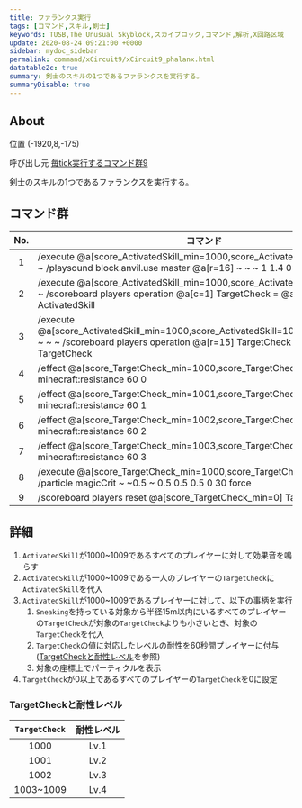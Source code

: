 ```yaml
---
title: ファランクス実行
tags: [コマンド,スキル,剣士]
keywords: TUSB,The Unusual Skyblock,スカイブロック,コマンド,解析,X回路区域
update: 2020-08-24 09:21:00 +0000
sidebar: mydoc_sidebar
permalink: command/xCircuit9/xCircuit9_phalanx.html
datatable2c: true
summary: 剣士のスキルの1つであるファランクスを実行する。
summaryDisable: true
---
```


## About

<span class="tagYellow">位置</span> (-1920,8,-175)

<span class="tagBlack">呼び出し元</span> [毎tick実行するコマンド群9]({{site.baseurl}}/command/xCircuit9/xCircuit9_command.html)

剣士のスキルの1つであるファランクスを実行する。

## コマンド群

<div class="datatable2c-begin"></div>

|No.|コマンド|
|:-:|-|
|1|/execute @a[score_ActivatedSkill_min=1000,score_ActivatedSkill=1009] ~ ~ ~ /playsound block.anvil.use master @a[r=16] ~ ~ ~ 1 1.4 0|
|2|/execute @a[score_ActivatedSkill_min=1000,score_ActivatedSkill=1009] ~ ~ ~ /scoreboard players operation @a[c=1] TargetCheck = @a[c=1] ActivatedSkill|
|3|/execute @a[score_ActivatedSkill_min=1000,score_ActivatedSkill=1009,tag=Sneaking] ~ ~ ~ /scoreboard players operation @a[r=15] TargetCheck > @a[c=1] TargetCheck|
|4|/effect @a[score_TargetCheck_min=1000,score_TargetCheck=1000] minecraft:resistance 60 0|
|5|/effect @a[score_TargetCheck_min=1001,score_TargetCheck=1001] minecraft:resistance 60 1|
|6|/effect @a[score_TargetCheck_min=1002,score_TargetCheck=1002] minecraft:resistance 60 2|
|7|/effect @a[score_TargetCheck_min=1003,score_TargetCheck=1009] minecraft:resistance 60 3|
|8|/execute @a[score_TargetCheck_min=1000,score_TargetCheck=1009] ~ ~ ~ /particle magicCrit ~ ~0.5 ~ 0.5 0.5 0.5 0 30 force|
|9|/scoreboard players reset @a[score_TargetCheck_min=0] TargetCheck|

<div class="datatable2c-end"></div>

## 詳細

1. `ActivatedSkill`が1000~1009であるすべてのプレイヤーに対して効果音を鳴らす
2. `ActivatedSkill`が1000~1009である一人のプレイヤーの`TargetCheck`に`ActivatedSkill`を代入
3. `ActivatedSkill`が1000~1009であるプレイヤーに対して、以下の事柄を実行
   1. `Sneaking`を持っている対象から半径15m以内にいるすべてのプレイヤーの`TargetCheck`が対象の`TargetCheck`よりも小さいとき、対象の`TargetCheck`を代入
   2. `TargetCheck`の値に対応したレベルの耐性を60秒間プレイヤーに付与([TargetCheckと耐性レベル](#targetcheckと耐性レベル)を参照)
   3. 対象の座標上でパーティクルを表示
4. `TargetCheck`が0以上であるすべてのプレイヤーの`TargetCheck`を0に設定

### TargetCheckと耐性レベル

|`TargetCheck`|耐性レベル|
|:-:|:-:|
|1000|Lv.1|
|1001|Lv.2|
|1002|Lv.3|
|1003~1009|Lv.4|
